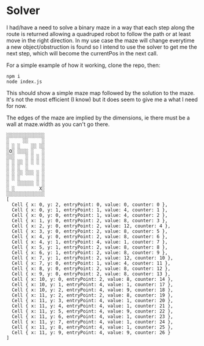 # Solver

I had/have a need to solve a binary maze in a way that each step along the route is returned allowing a quadruped robot to follow
the path or at least move in the right direction.  In my use case the maze will change everytime a new object/obstruction is found
so I intend to use the solver to get me the next step, which will become the currentPos in the next call.

For a simple example of how it working, clone the repo, then:
```
npm i
node index.js
```

This should show a simple maze map followed by the solution to the maze.  It's not the most efficient (I know) but it does seem to give 
me a what I need for now.

The edges of the maze are implied by the dimensions, ie there must be a wall at maze.width as you can't go there.

```
░░░░░░░░░░░░░░
░     ░░     ░
░ ░ ░    ░░ ░░
░O░ ░░░░ ░   ░
░░░    ░ ░ ░ ░
░ ░ ░░ ░ ░ ░ ░
░ ░ ░  ░     ░
░ ░ ░░ ░░░ ░ ░
░ ░ ░      ░ ░
░   ░░░░░░ ░ ░
░ ░         X░
░░░░░░░░░░░░░░
[
  Cell { x: 0, y: 2, entryPoint: 0, value: 0, counter: 0 },
  Cell { x: 0, y: 1, entryPoint: 1, value: 4, counter: 1 },
  Cell { x: 0, y: 0, entryPoint: 1, value: 4, counter: 2 },
  Cell { x: 1, y: 0, entryPoint: 2, value: 8, counter: 3 },
  Cell { x: 2, y: 0, entryPoint: 2, value: 12, counter: 4 },
  Cell { x: 3, y: 0, entryPoint: 2, value: 8, counter: 5 },
  Cell { x: 4, y: 0, entryPoint: 2, value: 8, counter: 6 },
  Cell { x: 4, y: 1, entryPoint: 4, value: 1, counter: 7 },
  Cell { x: 5, y: 1, entryPoint: 2, value: 8, counter: 8 },
  Cell { x: 6, y: 1, entryPoint: 2, value: 8, counter: 9 },
  Cell { x: 7, y: 1, entryPoint: 2, value: 12, counter: 10 },
  Cell { x: 7, y: 0, entryPoint: 1, value: 4, counter: 11 },
  Cell { x: 8, y: 0, entryPoint: 2, value: 8, counter: 12 },
  Cell { x: 9, y: 0, entryPoint: 2, value: 8, counter: 13 },
  Cell { x: 10, y: 0, entryPoint: 2, value: 8, counter: 14 },
  Cell { x: 10, y: 1, entryPoint: 4, value: 1, counter: 17 },
  Cell { x: 10, y: 2, entryPoint: 4, value: 9, counter: 18 },
  Cell { x: 11, y: 2, entryPoint: 2, value: 8, counter: 19 },
  Cell { x: 11, y: 3, entryPoint: 4, value: 1, counter: 20 },
  Cell { x: 11, y: 4, entryPoint: 4, value: 1, counter: 21 },
  Cell { x: 11, y: 5, entryPoint: 4, value: 9, counter: 22 },
  Cell { x: 11, y: 6, entryPoint: 4, value: 1, counter: 23 },
  Cell { x: 11, y: 7, entryPoint: 4, value: 1, counter: 24 },
  Cell { x: 11, y: 8, entryPoint: 4, value: 1, counter: 25 },
  Cell { x: 11, y: 9, entryPoint: 4, value: 9, counter: 26 }
]
```
